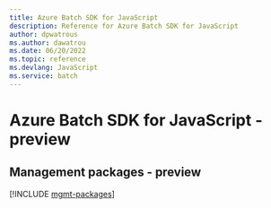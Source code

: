 ```yaml
---
title: Azure Batch SDK for JavaScript
description: Reference for Azure Batch SDK for JavaScript
author: dpwatrous
ms.author: dawatrou
ms.date: 06/20/2022
ms.topic: reference
ms.devlang: JavaScript
ms.service: batch
---
```

# Azure Batch SDK for JavaScript - preview
## Management packages - preview
[!INCLUDE [mgmt-packages](batch-mgmt-index.md)]

